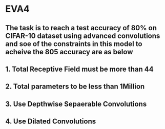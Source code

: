 # EVA4
## The task is to reach a test accuracy of 80% on CIFAR-10 dataset using advanced convolutions and soe of the constraints in this model to acheive the 805 accuracy are as below
## 1. Total Receptive Field must be more than 44
## 2. Total parameters to be less than 1Million
## 3. Use Depthwise Sepaerable Convolutions
## 4. Use Dilated Convolutions
